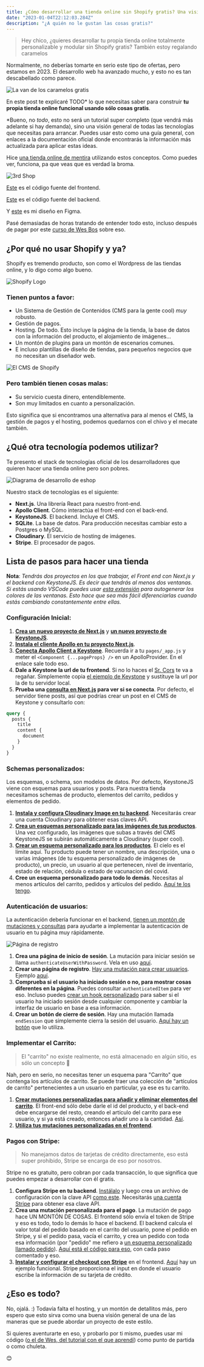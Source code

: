 ```yaml
---
title: ¿Cómo desarrollar una tienda online sin Shopify gratis? Una visión general
date: "2023-01-04T22:12:03.284Z"
description: "¿A quién no le gustan las cosas gratis?"
---
```


> Hey chico, ¿quieres desarrollar tu propia tienda online totalmente personalizable y modular sin
> Shopify gratis? También estoy regalando caramelos

Normalmente, no deberías tomarte en serio este tipo de ofertas, pero estamos en 2023. El desarrollo web ha avanzado mucho, y esto no es tan descabellado como parece.

![La van de los caramelos gratis](./free-candy.jpg "Hola, ¿estás solo? ¿Quieres caramelos?")

En este post te explicaré TODO* lo que necesitas saber para construir **tu propia tienda online funcional usando sólo cosas gratis**.

\*Bueno, no *todo*, esto no será un tutorial super completo (que vendrá más adelante si hay demanda), sino una visión general de todas las tecnologías que necesitas para arrancar. Puedes usar esto como una guía general, con enlaces a la documentación oficial donde encontrarás la información más actualizada para aplicar estas ideas.

Hice [una tienda online de mentira](https://3rd-shop.vercel.app/) utilizando estos conceptos. Como puedes ver, funciona, pa que veas que es verdad la broma.

![3rd Shop](./3rd-shop.png)

[Este](https://github.com/carlos815/3rd-shop-frontend) es el código fuente del frontend.

[Este](https://github.com/carlos815/3rd-shop-backend) es el código fuente del backend.

Y [este](https://www.figma.com/file/9ggHbHWHxIXkcL0kUdF5Q0/3rd-Shop?node-id=9%3A241&t=QSw2DVPTPc4OyzmR-1) es mi diseño en Figma.

Pasé demasiadas de horas tratando de entender todo esto, incluso después de pagar por este [curso de Wes Bos](https://advancedreact.com) sobre eso. 


## ¿Por qué no usar Shopify y ya?

Shopify es tremendo producto, son como el Wordpress de las tiendas online, y lo digo como algo bueno.

![Shopify Logo](./shopify-logo2.svg)

### Tienen puntos a favor:
- Un Sistema de Gestión de Contenidos (CMS para la gente cool) *muy* robusto.
- Gestión de pagos.
- Hosting. De todo. Esto incluye la página de la tienda, la base de datos con la información del producto, el alojamiento de imágenes... 
- Un montón de plugins para un montón de escenarios comunes.
- E incluso plantillas de diseño de tiendas, para pequeños negocios que no necesitan un diseñador web.

![El CMS de Shopify](./shopify-1.png "Este es un CMS impresionante")

### Pero también tienen cosas malas:

- Su servicio cuesta dinero, entendiblemente.
- Son muy limitados en cuanto a personalización.

Esto significa que si encontramos una alternativa para al menos el CMS, la gestión de pagos y el hosting, podemos quedarnos con el chivo y el mecate también.

## ¿Qué otra tecnología podemos utilizar?

Te presento el stack de tecnologías oficial de los desarrolladores que quieren hacer una tienda online pero son pobres.

![Diagrama de desarrollo de eshop](./techstack-graph.svg)

Nuestro stack de tecnologías es el siguiente:
 - **Next.js**. Una librería React para nuestro front-end.
 - **Apollo Client**. Cómo interactúa el front-end con el back-end.
 - **KeystoneJS**. El backend. Incluye el CMS.
 - **SQLite**. La base de datos. Para producción necesitas cambiar esto a Postgres o MySQL.
 - **Cloudinary**. El servicio de hosting de imágenes.
 - **Stripe**. El procesador de pagos.

## Lista de pasos para hacer una tienda

**Nota**: *Tendrás dos proyectos en los que trabajar, el Front end con Next.js y el backend con KeystoneJS. Es decir que tendrás al menos dos ventanas. Si estás usando VSCode puedes usar [esta extensión](https://marketplace.visualstudio.com/items?itemName=stuart.unique-window-colors) para autogenerar los colores de las ventanas. Esto hace que sea más fácil diferenciarlas cuando estás cambiando constantemente entre ellas.*

### Configuración Inicial:

1. [**Crea un nuevo proyecto de Next.js**](https://nextjs.org/docs/getting-started) y [**un nuevo proyecto de KeystoneJS**](https://keystonejs.com/docs/getting-started). 
2. [**Instala el cliente Apollo en tu proyecto Next.js**](https://www.apollographql.com/docs/react/get-started#step-2-install-dependencies).
3. [**Conecta Apollo Client a Keystone**](https://www.apollographql.com/blog/apollo-client/next-js/next-js-getting-started/#creating-a-new-next-js-app). Recuerda ir a tu ``pages/_app.js`` y meter el ``<Component {...pageProps} />`` en un ApolloProvider. En el enlace sale todo eso.
4. **Dale a Keystone la url de tu frontend**. Si no lo haces el [Sr. Cors](https://developer.mozilla.org/en-US/docs/Web/HTTP/CORS) te va a regañar. Simplemente copia [el ejemplo de Keystone](https://keystonejs.com/docs/config/config#server) y sustituye la url por la de tu servidor local.
5. **Prueba una [consulta en Next.js](https://www.apollographql.com/docs/react/data/queries/) para ver si se conecta**. Por defecto, el servidor tiene posts, así que podrías crear un post en el CMS de Keystone y consultarlo con: 

```graphQl
query {
  posts {
    title
    content {
      document
    }
  }
}
```

### Schemas personalizados:

Los esquemas, o schema, son modelos de datos. Por defecto, KeystoneJS viene con esquemas para usuarios y posts. Para nuestra tienda necesitamos schemas de producto, elementos del carrito, pedidos y elementos de pedido. 


1. [**Instala y configura Cloudinary Image en tu backend**](https://keystonejs.com/docs/fields/cloudinaryimage). Necesitarás crear una cuenta Cloudinary para obtener esas claves API.
2. [**Crea un esquemas personalizado para las imágenes de tus productos**](https://github.com/carlos815/3rd-shop-backend/blob/main/schemas/ProductImage.ts).  Una vez configurado, las imágenes que subas a través del CMS KeystoneJS se subirán automáticamente a Cloudinary (super cool).
3. [**Crear un esquema personalizado para los productos**](https://github.com/carlos815/3rd-shop-backend/blob/main/schemas/Product.ts). El cielo es el límite aquí. Tu producto puede tener un nombre, una descripción, una o varias imágenes (de tu esquema personalizado de imágenes de producto), un precio, un usuario al que pertenecen, nivel de inventario, estado de relación, cédula o estado de vacunacion del covid.
4. **Cree un esquema personalizado para todo lo demás**. Necesitas al menos artículos del carrito, pedidos y artículos del pedido. [Aquí te los tengo](https://github.com/carlos815/3rd-shop-backend/tree/main/schemas).

### Autenticación de usuarios:
La autenticación debería funcionar en el backend, [tienen un montón de mutaciones y consultas](https://keystonejs.com/docs/config/auth) para ayudarte a implementar la autenticación de usuario en tu página muy rápidamente. 

![Página de registro](./sign-up.png)

1. **Crea una página de inicio de sesión**.  La mutación para iniciar sesión se llama ``authenticateUserWithPassword``. Vela en uso [aquí](https://github.com/carlos815/3rd-shop-frontend/blob/main/pages/signin.tsx).
2. **Crear una página de registro**. [Hay una mutación para crear usuarios](https://keystonejs.com/docs/graphql/overview#create-user). Ejemplo [aquí](https://github.com/carlos815/3rd-shop-frontend/blob/main/pages/signup.tsx).
3. **Comprueba si el usuario ha iniciado sesión o no, para mostrar cosas diferentes en la página**. Puedes consultar ``authenticatedItem`` para ver eso. Incluso puedes [crear un hook personalizado](https://github.com/carlos815/3rd-shop-frontend/blob/main/components/User.js) para saber si el usuario ha iniciado sesión desde cualquier componente y cambiar la interfaz de usuario en base a esa información. 
4. **Crear un botón de cierre de sesión**. Hay una mutación llamada ``endSession`` que simplemente cierra la sesión del usuario. [Aquí hay un botón](https://github.com/carlos815/3rd-shop-frontend/blob/main/components/SignOut.jsx) que lo utiliza.

### Implementar el Carrito:

> El "carrito" no existe realmente, no está almacenado en algún sitio, es sólo un concepto 🤯

Nah, pero en serio, no necesitas tener un esquema para "Carrito" que contenga los artículos de carrito. Se puede traer una colección de "artículos de carrito" pertenecientes a un usuario en particular, ya ese es tu carrito.

1. [**Crear mutaciones personalizadas para añadir y eliminar elementos del carrito**](https://keystonejs.com/docs/guides/schema-extension#using-keystone-s-graphql-extend). El front-end sólo debe darle el id del producto, y el back-end debe encargarse del resto, creando el artículo del carrito para ese usuario, y si ya está creado, entonces añadir uno a la cantidad. [Así](https://github.com/carlos815/3rd-shop-backend/blob/main/mutations/addToCart.ts).
2. [**Utiliza tus mutaciones personalizadas en el frontend**](https://github.com/carlos815/3rd-shop-frontend/blob/main/pages/product/%5Bid%5D.tsx). 


### Pagos con Stripe:

> No manejamos datos de tarjetas de crédito directamente, eso está super prohibido, Stripe se encarga de eso por nosotros.

Stripe no es gratuito, pero cobran por cada transacción, lo que significa que puedes empezar a desarrollar con él gratis.

1. **Configura Stripe en tu backend**. [Instálalo](https://stripe.com/docs/api?lang=node) y luego crea un archivo de configuración con la clave API [como este](https://github.com/carlos815/3rd-shop-backend/blob/main/lib/stripe.ts). Necesitarás [una cuenta Stripe](https://dashboard.stripe.com/register) para obtener esa clave API.
2. **Crea una mutación personalizada para el pago**. La mutación de pago hace UN MONTÓN DE COSAS. El frontend sólo envía el token de Stripe y eso es todo, todo lo demás lo hace el backend. El backend calcula el valor total del pedido basado en el carrito del usuario, pone el pedido en Stripe, y si el pedido pasa, vacía el carrito, y crea un pedido con toda esa información (por "pedido" me refiero a [un esquema personalizado llamado pedido](https://github.com/carlos815/3rd-shop-backend/blob/main/schemas/Order.ts)). [Aquí está el código para eso](https://github.com/carlos815/3rd-shop-backend/blob/main/mutations/checkout.ts), con cada paso comentado y eso.
3. [**Instalar y configurar el checkout con Stripe**](https://stripe.com/docs/stripe-js/react) en el frontend. [Aquí](https://github.com/carlos815/3rd-shop-frontend/blob/main/components/Checkout.jsx) hay un ejemplo funcional. Stripe proporciona el input en donde el usuario escribe la información de su tarjeta de crédito. 

## ¿Eso es todo?

No, ojalá. :) Todavía falta el hosting, y un montón de detallitos más, pero espero que esto sirva como una buena visión general de una de las maneras que se puede abordar un proyecto de este estilo.

Si quieres aventurarte en eso, y probarlo por ti mismo, puedes usar mi código ([o el de Wes, del tutorial con el que aprendí](https://github.com/wesbos/Advanced-React)) como punto de partida o como chuleta.

😊